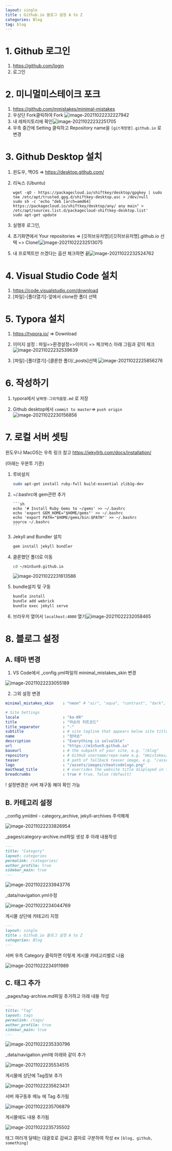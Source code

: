 ```yaml
---
layout: single
title : Github.io 블로그 설정 A to Z
categories: Blog
tag: blog
---
```




# 1. Github 로그인

1. https://github.com/login
2. 로그인

# 2. 미니멀미스테이크 포크

1. https://github.com/mmistakes/minimal-mistakes
2. 우상단 Fork클릭하여 Fork ![image-20211022232227942](../images/2021-10-22-blog_setup/image-20211022232227942.png)
3. 내 레파지토리에 확인![image-20211022232251705](../images/2021-10-22-blog_setup/image-20211022232251705.png)
4. 우측 중간에 Setting 클릭하고 Repository name을 `[git계정명].github.io` 로 변경

# 3. Github Desktop 설치

1. 윈도우, 맥OS => https://desktop.github.com/

2. 리눅스 (Ubuntu)

   ```shell
   wget -qO - https://packagecloud.io/shiftkey/desktop/gpgkey | sudo tee /etc/apt/trusted.gpg.d/shiftkey-desktop.asc > /dev/null
   sudo sh -c 'echo "deb [arch=amd64] https://packagecloud.io/shiftkey/desktop/any/ any main" > /etc/apt/sources.list.d/packagecloud-shiftkey-desktop.list'
   sudo apt-get update
   ```

   

3. 실행후 로그인,

4. 초기화면에서 Your repositories => [깃허브유저명]/[깃허브유저명].github.io 선택 => Clone!![image-20211022232513075](../images/2021-10-22-blog_setup/image-20211022232513075.png)

5. 내 프로젝트만 쓰겠다는 옵션 체크하면 끝![image-20211022232524762](../images/2021-10-22-blog_setup/image-20211022232524762.png)

# 4. Visual Studio Code 설치

1. https://code.visualstudio.com/download
2. [파일]-[폴더열기]-앞에서 clone한 폴더 선택

# 5. Typora 설치

1. https://typora.io/ => Download
2. 이미지 설정 : 파일=>환경설정=>이미지 => 체크박스 아래 그림과 같이 체크![image-20211022232539639](../images/2021-10-22-blog_setup/image-20211022232539639.png)

3. [파일]-[폴더열기]-[클론한 폴더/_posts]선택 ![image-20211022225856276](../images/2021-10-22-blog_setup/image-20211022225856276.png)



# 6. 작성하기

1. typora에서 `날짜명-그외적을말.md` 로 저장

2. Github desktop에서 `commit to master`=> `push origin`![image-20211022230156856](../images/2021-10-22-blog_setup/image-20211022230156856.png)

   

# 7. 로컬 서버 셋팅

윈도우나 MacOS는 우측 링크 참고 https://jekyllrb.com/docs/installation/  

(아래는 우분투 기준)

1. 루비설치

   ```sh
   sudo apt-get install ruby-full build-essential zlib1g-dev
   ```

2. ~/.bashrc에 gem관련 추가

       ```sh
       echo '# Install Ruby Gems to ~/gems' >> ~/.bashrc
       echo 'export GEM_HOME="$HOME/gems"' >> ~/.bashrc
       echo 'export PATH="$HOME/gems/bin:$PATH"' >> ~/.bashrc
       source ~/.bashrc
       ```

3. Jekyll and Bundler 설치

    ```sh
    gem install jekyll bundler
    ```

4. 클론했던 폴더로 이동

   ```sh
   cd ~/m1n5un9.github.io
   ```

   ![image-20211022231613586](../images/2021-10-22-blog_setup/image-20211022231613586.png)

5. bundle설치 및 구동

   ```sh
   bundle install
   bundle add webrick
   bundle exec jekyll serve
   ```

6. 브라우저 열어서 `localhost:4000` 열기![image-20211022232058465](../images/2021-10-22-blog_setup/image-20211022232058465.png)



# 8. 블로그 설정

## A. 테마 변경

1. VS Code에서 _config.yml파일의 minimal_mistakes_skin 변경

![image-20211022233055189](../images/2021-10-22-blog_setup/image-20211022233055189.png)

2. 그외 설정 변경

```yaml
minimal_mistakes_skin    : "neon" # "air", "aqua", "contrast", "dark", "dirt", "neon", "mint", "plum", "sunrise"

# Site Settings
locale                   : "ko-KR"
title                    : "마손의 치트코드"
title_separator          : "-"
subtitle                 : # site tagline that appears below site title in masthead
name                     : "정마손"
description              : "Everything is solvalble"
url                      : "https://m1n5un9.github.io"
baseurl                  : # the subpath of your site, e.g. "/blog"
repository               : # GitHub username/repo-name e.g. "mmistakes/minimal-mistakes"
teaser                   : # path of fallback teaser image, e.g. "/assets/images/500x300.png" 
logo                     : "/assets/images/cheatcodelogo.png"
masthead_title           : # overrides the website title displayed in the masthead, use " " for no title
breadcrumbs              : true # true, false (default)
```

! 설정변경은 서버 재구동 해야 확인 가능



## B. 카테고리 설정

_config.ymldml - category_archive, jekyll-archives 주석해제

![image-20211022233826954](../images/2021-10-22-blog_setup/image-20211022233826954.png)

_pages/category-archive.md파일 생성 후 아래 내용작성

```markdown
---
title: "Category"
layout: categories
permalink: /categories/
author_profile: true
sidebar_main: true
---
```

![image-20211022233943776](../images/2021-10-22-blog_setup/image-20211022233943776.png)

_data/navigation.yml수정

![image-20211022234044769](../images/2021-10-22-blog_setup/image-20211022234044769.png)

 게시물 상단에 카테고리 지정

```markdown
---
layout: single
title : Github.io 블로그 설정 A to Z
categories: Blog
---
```

서버 우측 Category 클릭하면 이렇게 게시물 카테고리별로 나옴

![image-20211022234911989](../images/2021-10-22-blog_setup/image-20211022234911989.png)



## C. 태그 추가

_pages/tag-archive.md파일 추가하고 아래 내용 작성

```markdown
---
title: "Tag"
layout: tags
permalink: /tags/
author_profile: true
sidebar_main: true
---
```

![image-20211022235330796](../images/2021-10-22-blog_setup/image-20211022235330796.png)

_data/navigation.yml에 아래와 같이 추가

![image-20211022235534515](../images/2021-10-22-blog_setup/image-20211022235534515.png)

게시물에 상단에 Tag정보 추가

![image-20211022235623431](../images/2021-10-22-blog_setup/image-20211022235623431.png)

서버 재구동후 메뉴 에 Tag 추가됨

![image-20211022235706879](../images/2021-10-22-blog_setup/image-20211022235706879.png)

게시물에도 내용 추가됨

![image-20211022235735502](../images/2021-10-22-blog_setup/image-20211022235735502.png)

태그 여러개 달때는 대괄호로 감싸고 콤마로 구분하여 작성 ex `[blog, github, something]`
